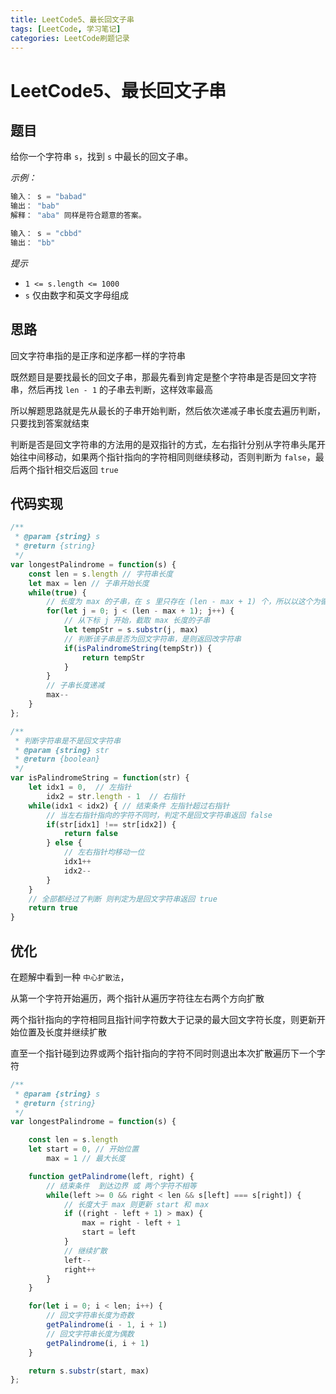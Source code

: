 ```yaml
---
title: LeetCode5、最长回文子串
tags: [LeetCode, 学习笔记]
categories: LeetCode刷题记录
---
```


# LeetCode5、最长回文子串

## 题目
给你一个字符串 `s`，找到 `s` 中最长的回文子串。

*示例：*
```js
输入： s = "babad"
输出： "bab"
解释： "aba" 同样是符合题意的答案。

输入： s = "cbbd"
输出： "bb"
```

*提示*
-    `1 <= s.length <= 1000`
-    `s` 仅由数字和英文字母组成

## 思路
回文字符串指的是正序和逆序都一样的字符串

既然题目是要找最长的回文子串，那最先看到肯定是整个字符串是否是回文字符串，然后再找 `len - 1` 的子串去判断，这样效率最高

所以解题思路就是先从最长的子串开始判断，然后依次递减子串长度去遍历判断，只要找到答案就结束

判断是否是回文字符串的方法用的是双指针的方式，左右指针分别从字符串头尾开始往中间移动，如果两个指针指向的字符相同则继续移动，否则判断为 `false`，最后两个指针相交后返回 `true`

## 代码实现
```js
/**
 * @param {string} s
 * @return {string}
 */
var longestPalindrome = function(s) {
    const len = s.length // 字符串长度
    let max = len // 子串开始长度
    while(true) {
        // 长度为 max 的子串，在 s 里只存在 (len - max + 1) 个，所以以这个为循环条件
        for(let j = 0; j < (len - max + 1); j++) {
            // 从下标 j 开始，截取 max 长度的子串
            let tempStr = s.substr(j, max)
            // 判断该子串是否为回文字符串，是则返回改字符串
            if(isPalindromeString(tempStr)) {
                return tempStr
            }
        }
        // 子串长度递减
        max--
    }
};

/**
 * 判断字符串是不是回文字符串
 * @param {string} str
 * @return {boolean}
 */
var isPalindromeString = function(str) {
    let idx1 = 0,  // 左指针
        idx2 = str.length - 1  // 右指针
    while(idx1 < idx2) { // 结束条件 左指针超过右指针
        // 当左右指针指向的字符不同时，判定不是回文字符串返回 false
        if(str[idx1] !== str[idx2]) {
            return false
        } else {
            // 左右指针均移动一位
            idx1++
            idx2--
        }
    }
    // 全部都经过了判断 则判定为是回文字符串返回 true
    return true
}
```

## 优化
在题解中看到一种 `中心扩散法`，

从第一个字符开始遍历，两个指针从遍历字符往左右两个方向扩散

两个指针指向的字符相同且指针间字符数大于记录的最大回文字符长度，则更新开始位置及长度并继续扩散

直至一个指针碰到边界或两个指针指向的字符不同时则退出本次扩散遍历下一个字符

```js
/**
 * @param {string} s
 * @return {string}
 */
var longestPalindrome = function(s) {

    const len = s.length 
    let start = 0, // 开始位置
        max = 1 // 最大长度

    function getPalindrome(left, right) {
        // 结束条件  到达边界 或 两个字符不相等
        while(left >= 0 && right < len && s[left] === s[right]) {
            // 长度大于 max 则更新 start 和 max
            if ((right - left + 1) > max) {
                max = right - left + 1
                start = left
            }
            // 继续扩散
            left--
            right++
        }
    }

    for(let i = 0; i < len; i++) {
        // 回文字符串长度为奇数
        getPalindrome(i - 1, i + 1)
        // 回文字符串长度为偶数
        getPalindrome(i, i + 1)
    }

    return s.substr(start, max)
};

```